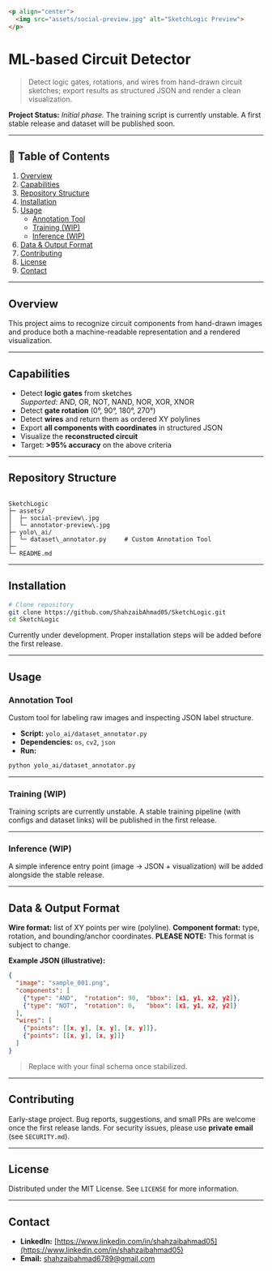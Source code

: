 ```markdown
<p align="center">
  <img src="assets/social-preview.jpg" alt="SketchLogic Preview">
</p>
````

# ML-based Circuit Detector

> Detect logic gates, rotations, and wires from hand-drawn circuit sketches; export results as structured JSON and render a clean visualization.

**Project Status:** *Initial phase.* The training script is currently unstable. A first stable release and dataset will be published soon.

---

## 📌 Table of Contents
1. [Overview](#overview)
2. [Capabilities](#capabilities)
3. [Repository Structure](#repository-structure)
4. [Installation](#installation)
5. [Usage](#usage)
    - [Annotation Tool](#annotation-tool)
    - [Training (WIP)](#training-wip)
    - [Inference (WIP)](#inference-wip)
6. [Data & Output Format](#data--output-format)
7. [Contributing](#contributing)
8. [License](#license)
9. [Contact](#contact)

---

## Overview
This project aims to recognize circuit components from hand-drawn images and produce both a machine-readable representation and a rendered visualization.

---

## Capabilities
- Detect **logic gates** from sketches  
  *Supported:* AND, OR, NOT, NAND, NOR, XOR, XNOR
- Detect **gate rotation** (0°, 90°, 180°, 270°)
- Detect **wires** and return them as ordered XY polylines
- Export **all components with coordinates** in structured JSON
- Visualize the **reconstructed circuit**
- Target: **>95% accuracy** on the above criteria

---

## Repository Structure
```

SketchLogic
├─ assets/
│  ├─ social-preview\.jpg
│  └─ annotator-preview\.jpg
├─ yolo\_ai/
│  └─ dataset\_annotator.py     # Custom Annotation Tool
├─ 
└─ README.md

````

---

## Installation
```bash
# Clone repository
git clone https://github.com/ShahzaibAhmad05/SketchLogic.git
cd SketchLogic
````
Currently under development. Proper installation steps will be added before the first release.

---

## Usage

### Annotation Tool

Custom tool for labeling raw images and inspecting JSON label structure.

* **Script:** `yolo_ai/dataset_annotator.py`
* **Dependencies:** `os`, `cv2`, `json`
* **Run:**

```bash
python yolo_ai/dataset_annotator.py
```

---

### Training (WIP)

Training scripts are currently unstable. A stable training pipeline (with configs and dataset links) will be published in the first release.

---

### Inference (WIP)

A simple inference entry point (image → JSON + visualization) will be added alongside the stable release.

---

## Data & Output Format

**Wire format:** list of XY points per wire (polyline).
**Component format:** type, rotation, and bounding/anchor coordinates.
**PLEASE NOTE:** This format is subject to change.

**Example JSON (illustrative):**

```json
{
  "image": "sample_001.png",
  "components": [
    {"type": "AND",  "rotation": 90,  "bbox": [x1, y1, x2, y2]},
    {"type": "NOT",  "rotation": 0,   "bbox": [x1, y1, x2, y2]}
  ],
  "wires": [
    {"points": [[x, y], [x, y], [x, y]]},
    {"points": [[x, y], [x, y]]}
  ]
}
```

> Replace with your final schema once stabilized.

---

## Contributing

Early-stage project. Bug reports, suggestions, and small PRs are welcome once the first release lands.
For security issues, please use **private email** (see `SECURITY.md`).

---

## License

Distributed under the MIT License. See `LICENSE` for more information.

---

## Contact

* **LinkedIn:** [https://www.linkedin.com/in/shahzaibahmad05](https://www.linkedin.com/in/shahzaibahmad05)
* **Email:** [shahzaibahmad6789@gmail.com](mailto:shahzaibahmad6789@gmail.com)
